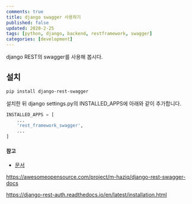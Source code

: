 ```yaml
---
comments: true
title: django swagger 사용하기
published: false
updated: 2020-2-25
tags: [python, django, backend, restframework, swagger]
categories: [development]
---
```


django REST의 swagger를 사용해 봅시다.



## 설치

```bash
pip install django-rest-swagger
```

설치한 뒤 django settings.py의 INSTALLED_APPS에 아래와 같이 추가합니다.

```python
INSTALLED_APPS = [
    ...
    'rest_framework_swagger',
    ...
]
```



#### 참고

- [문서](https://django-rest-swagger.readthedocs.io/en/latest/)

https://awesomeopensource.com/project/m-haziq/django-rest-swagger-docs

https://django-rest-auth.readthedocs.io/en/latest/installation.html